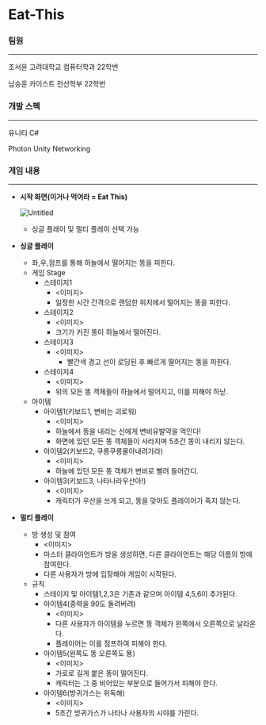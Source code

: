 # Eat-This
### 팀원

---

조서윤 고려대학교 컴퓨터학과 22학번

남승훈 카이스트 전산학부 22학번

### 개발 스펙

---

유니티 C#

Photon Unity Networking

### 게임 내용

---

- **시작 화면(이거나 먹어라 = Eat This)**
    
    ![Untitled](https://prod-files-secure.s3.us-west-2.amazonaws.com/f6cb388f-3934-47d6-9928-26d2e10eb0fc/91d83160-929c-4d19-9e13-ed4fad3eedd3/Untitled.png)
    - 싱글 플레이 및 멀티 플레이 선택 가능
- **싱글 플레이**
    
    
    - 좌,우,점프를 통해 하늘에서 떨어지는 똥을 피한다.
    - 게임 Stage
        - 스테이지1
            - <이미지>
            - 일정한 시간 간격으로 랜덤한 위치에서 떨어지는 똥을 피한다.
        - 스테이지2
            - <이미지>
            - 크기가 커진 똥이 하늘에서 떨어진다.
        - 스테이지3
            - <이미지>
                - 빨간색 경고 선이 로딩된 후 빠르게 떨어지는 똥을 피한다.
        - 스테이지4
            - <이미지>
            - 위의 모든 똥 객체들이 하늘에서 떨어지고, 이를 피해야 하낟.
    - 아이템
        - 아이템1(키보드1, 변비는 괴로워)
            - <이미지>
            - 하늘에서 똥을 내리는 신에게 변비유발약을 먹인다!
            - 화면에 있던 모든 똥 객체들이 사라지며 5초간 똥이 내리지 않는다.
        - 아이템2(키보드2, 쿠릉쿠릉물아내려가라)
            - <이미지>
            - 하늘에 있던 모든 똥 객체가 변비로 빨려 들어간디.
        - 아이템3(키보드3, 나타나라우산아!)
            - <이미지>
            - 캐릭터가 우산을 쓰게 되고, 똥을 맞아도 플레이어가 죽지 않는다.
        
- **멀티 플레이**
    - 방 생성 및 참여
        - <이미지>
        - 마스터 클라이언트가 방을 생성하면, 다른 클라이언트는 해당 이름의 방에 참여한다.
        - 다른 사용자가 방에 입장해야 게임이 시작된다.
    - 규칙
        - 스테이지 및 아이템1,2,3은 기존과 같으며 아이템 4,5,6이 추가된다.
        - 아이템4(중력을 90도 돌려버려)
            - <이미지>
            - 다른 사용자가 아이템을 누르면 똥 객체가 왼쪽에서 오른쪽으로 날라온다.
            - 플레이어는 이를 점프하여 피해야 한다.
        - 아이템5(왼쪽도 똥 오른쪽도 뚕)
            - <이미지>
            - 가로로 길게 붙은 똥이 떨어진다.
            - 캐릭터는 그 중 비어있는 부분으로 들어가서 피해야 한다.
        - 아이템6(방귀가스는 위독해)
            - <이미지>
            - 5초간 방귀가스가 나타나 사용자의 시야를 가린다.
